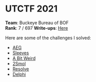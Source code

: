 # UTCTF 2021

**Team**: Buckeye Bureau of BOF \
**Rank**: 7 / 697
**Write-ups**: [Here](https://github.com/cscosu/ctf-writeups/tree/master/2021/utctf)

Here are some of the challenges I solved:
- [AEG](https://github.com/cscosu/ctf-writeups/tree/master/2021/utctf/AEG)
- [Sleeves](https://github.com/cscosu/ctf-writeups/tree/master/2021/utctf/Sleeves)
- [A Bit Weird](https://github.com/cscosu/ctf-writeups/tree/master/2021/utctf/A_Bit_Weird)
- [2Smol](https://github.com/cscosu/ctf-writeups/tree/master/2021/utctf/2Smol)
- [Resolve](https://github.com/cscosu/ctf-writeups/tree/master/2021/utctf/Resolve)
- [Delphi](https://github.com/cscosu/ctf-writeups/tree/master/2021/utctf/Delphi)
